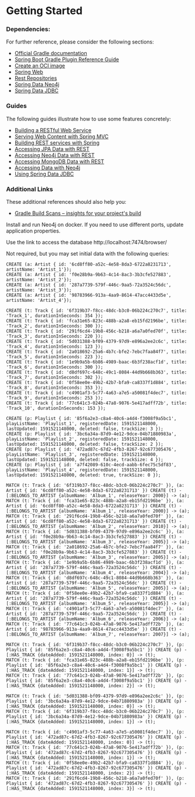 # Getting Started

### Dependencies:
For further reference, please consider the following sections:

* [Official Gradle documentation](https://docs.gradle.org)
* [Spring Boot Gradle Plugin Reference Guide](https://docs.spring.io/spring-boot/docs/2.4.0/gradle-plugin/reference/html/)
* [Create an OCI image](https://docs.spring.io/spring-boot/docs/2.4.0/gradle-plugin/reference/html/#build-image)
* [Spring Web](https://docs.spring.io/spring-boot/docs/2.4.0/reference/htmlsingle/#boot-features-developing-web-applications)
* [Rest Repositories](https://docs.spring.io/spring-boot/docs/2.4.0/reference/htmlsingle/#howto-use-exposing-spring-data-repositories-rest-endpoint)
* [Spring Data Neo4j](https://docs.spring.io/spring-boot/docs/2.4.0/reference/htmlsingle/#boot-features-neo4j)
* [Spring Data JDBC](https://docs.spring.io/spring-data/jdbc/docs/current/reference/html/)

### Guides
The following guides illustrate how to use some features concretely:

* [Building a RESTful Web Service](https://spring.io/guides/gs/rest-service/)
* [Serving Web Content with Spring MVC](https://spring.io/guides/gs/serving-web-content/)
* [Building REST services with Spring](https://spring.io/guides/tutorials/bookmarks/)
* [Accessing JPA Data with REST](https://spring.io/guides/gs/accessing-data-rest/)
* [Accessing Neo4j Data with REST](https://spring.io/guides/gs/accessing-neo4j-data-rest/)
* [Accessing MongoDB Data with REST](https://spring.io/guides/gs/accessing-mongodb-data-rest/)
* [Accessing Data with Neo4j](https://spring.io/guides/gs/accessing-data-neo4j/)
* [Using Spring Data JDBC](https://github.com/spring-projects/spring-data-examples/tree/master/jdbc/basics)

### Additional Links
These additional references should also help you:

* [Gradle Build Scans – insights for your project's build](https://scans.gradle.com#gradle)

Install and run Neo4j on docker. 
If you need to use different ports, update application properties.

Use the link to access the database
http://localhost:7474/browser/

Not required, but you may set initial data with the following queries:


	CREATE (a: Artist { id: '6cd8ff80-a52c-4e58-8da3-6722a8231713', artistName: 'Artist_1'});
	CREATE (a: Artist { id: 'f0e28b9a-9b63-4c14-8ac3-3b3cfe527883', artistName: 'Artist_2'});
	CREATE (a: Artist { id: '287a7739-579f-446c-9aa5-72a3524c56dc', artistName: 'Artist_3'});
	CREATE (a: Artist { id: '98783966-913a-4aa9-8614-47acc4433d5e', artistName: 'Artist_4'});

	CREATE (t: Track { id: '6f319b37-f8cc-48dc-b3c0-06b224c270c7', title: 'Track_1', durationInSeconds: 354 });
	CREATE (t: Track { id: 'fca31e65-823c-488b-a2a8-eb15fd2196be', title: 'Track_2', durationInSeconds: 300 });
	CREATE (t: Track { id: '291f6cd4-19b8-456c-b218-a6a7a0fed70f', title: 'Track_3', durationInSeconds: 220 });
	CREATE (t: Track { id: '5d031388-bf09-4379-97d9-e896a2ee2c6c', title: 'Track_4', durationInSeconds: 123 });
	CREATE (t: Track { id: '2a018692-25a6-4b7c-bfe2-7ebc7faa84f7', title: 'Track_5', durationInSeconds: 223 });
	CREATE (t: Track { id: '1e9b9a5b-6b86-4989-baac-6b3f238acf1d', title: 'Track_6', durationInSeconds: 300 });
	CREATE (t: Track { id: 'd8df697c-648c-49c1-8084-44d9b668b363', title: 'Track_7', durationInSeconds: 302 });
	CREATE (t: Track { id: '0f58ee0e-49b2-42b7-bfa9-ca8337f1d884', title: 'Track_8', durationInSeconds: 353 });
	CREATE (t: Track { id: 'c4901af3-5c77-4a63-a7e5-a50081f4dec7', title: 'Track_9', durationInSeconds: 253 });
	CREATE (t: Track { id: '77c641c3-024b-47a8-9076-5e417adff72b', title: 'Track_10', durationInSeconds: 153 });

	CREATE (p: Playlist { id: '85f6a2e3-c8a4-40c6-a4d4-f3008f9a5bc1', playListName: 'Playlist_1', registeredDate: 1591521148000, lastUpdated: 1591521148000, deleted: false, trackSize: 3 });
	CREATE (p: Playlist { id: '3bc6a34a-87d9-4e12-9dce-04b71880983a', playListName: 'Playlist_2', registeredDate: 1591521148000, lastUpdated: 1591521148000, deleted: false, trackSize: 2 });
	CREATE (p: Playlist { id: '472ad87c-67d2-4fb3-8267-92c677305476', playListName: 'Playlist_3', registeredDate: 1591521148000, lastUpdated: 1591521148000, deleted: false, trackSize: 4 });
	CREATE (p: Playlist { id: 'a7f42089-610c-4ecd-aabb-6fec75c5df83', playListName: 'Playlist_4', registeredDate: 1591521148000, lastUpdated: 1591521148000, deleted: true, trackSize: 0 });

	MATCH (t: Track { id: '6f319b37-f8cc-48dc-b3c0-06b224c270c7' }), (a: Artist { id: '6cd8ff80-a52c-4e58-8da3-6722a8231713' }) CREATE (t) - [:BELONGS_TO_ARTIST {albumName: 'Album_1', releaseYear: 2000}] -> (a);
	MATCH (t: Track { id: 'fca31e65-823c-488b-a2a8-eb15fd2196be' }), (a: Artist { id: '6cd8ff80-a52c-4e58-8da3-6722a8231713' }) CREATE (t) - [:BELONGS_TO_ARTIST {albumName: 'Album_1', releaseYear: 2000}] -> (a);
	MATCH (t: Track { id: '291f6cd4-19b8-456c-b218-a6a7a0fed70f' }), (a: Artist { id: '6cd8ff80-a52c-4e58-8da3-6722a8231713' }) CREATE (t) - [:BELONGS_TO_ARTIST {albumName: 'Album_2', releaseYear: 2010}] -> (a);
	MATCH (t: Track { id: '5d031388-bf09-4379-97d9-e896a2ee2c6c' }), (a: Artist { id: 'f0e28b9a-9b63-4c14-8ac3-3b3cfe527883' }) CREATE (t) - [:BELONGS_TO_ARTIST {albumName: 'Album_3', releaseYear: 2005}] -> (a);
	MATCH (t: Track { id: '2a018692-25a6-4b7c-bfe2-7ebc7faa84f7' }), (a: Artist { id: 'f0e28b9a-9b63-4c14-8ac3-3b3cfe527883' }) CREATE (t) - [:BELONGS_TO_ARTIST {albumName: 'Album_3', releaseYear: 2005}] -> (a);
	MATCH (t: Track { id: '1e9b9a5b-6b86-4989-baac-6b3f238acf1d' }), (a: Artist { id: '287a7739-579f-446c-9aa5-72a3524c56dc' }) CREATE (t) - [:BELONGS_TO_ARTIST {albumName: 'Album_4', releaseYear: 2004}] -> (a);
	MATCH (t: Track { id: 'd8df697c-648c-49c1-8084-44d9b668b363' }), (a: Artist { id: '287a7739-579f-446c-9aa5-72a3524c56dc' }) CREATE (t) - [:BELONGS_TO_ARTIST {albumName: 'Album_5', releaseYear: 2005}] -> (a);
	MATCH (t: Track { id: '0f58ee0e-49b2-42b7-bfa9-ca8337f1d884' }), (a: Artist { id: '287a7739-579f-446c-9aa5-72a3524c56dc' }) CREATE (t) - [:BELONGS_TO_ARTIST {albumName: 'Album_5', releaseYear: 2005}] -> (a);
	MATCH (t: Track { id: 'c4901af3-5c77-4a63-a7e5-a50081f4dec7' }), (a: Artist { id: '287a7739-579f-446c-9aa5-72a3524c56dc' }) CREATE (t) - [:BELONGS_TO_ARTIST {albumName: 'Album_6', releaseYear: 2006}] -> (a);
	MATCH (t: Track { id: '77c641c3-024b-47a8-9076-5e417adff72b' }), (a: Artist { id: '98783966-913a-4aa9-8614-47acc4433d5e' }) CREATE (t) - [:BELONGS_TO_ARTIST {albumName: 'Album_7', releaseYear: 2007}] -> (a);

	MATCH (t: Track { id: '6f319b37-f8cc-48dc-b3c0-06b224c270c7' }), (p: Playlist { id: '85f6a2e3-c8a4-40c6-a4d4-f3008f9a5bc1' }) CREATE (p) - [:HAS_TRACK {dateAdded: 1591521148000, index: 0}] -> (t);
	MATCH (t: Track { id: 'fca31e65-823c-488b-a2a8-eb15fd2196be' }), (p: Playlist { id: '85f6a2e3-c8a4-40c6-a4d4-f3008f9a5bc1' }) CREATE (p) - [:HAS_TRACK {dateAdded: 1591521148000, index: 1}] -> (t);
	MATCH (t: Track { id: '77c641c3-024b-47a8-9076-5e417adff72b' }), (p: Playlist { id: '85f6a2e3-c8a4-40c6-a4d4-f3008f9a5bc1' }) CREATE (p) - [:HAS_TRACK {dateAdded: 1591521148000, index: 2}] -> (t);

	MATCH (t: Track { id: '5d031388-bf09-4379-97d9-e896a2ee2c6c' }), (p: Playlist { id: '3bc6a34a-87d9-4e12-9dce-04b71880983a' }) CREATE (p) - [:HAS_TRACK {dateAdded: 1591521148000, index: 0}] -> (t);
	MATCH (t: Track { id: '6f319b37-f8cc-48dc-b3c0-06b224c270c7' }), (p: Playlist { id: '3bc6a34a-87d9-4e12-9dce-04b71880983a' }) CREATE (p) - [:HAS_TRACK {dateAdded: 1591521148000, index: 1}] -> (t);

	MATCH (t: Track { id: 'c4901af3-5c77-4a63-a7e5-a50081f4dec7' }), (p: Playlist { id: '472ad87c-67d2-4fb3-8267-92c677305476' }) CREATE (p) - [:HAS_TRACK {dateAdded: 1591521148000, index: 0}] -> (t);
	MATCH (t: Track { id: '77c641c3-024b-47a8-9076-5e417adff72b' }), (p: Playlist { id: '472ad87c-67d2-4fb3-8267-92c677305476' }) CREATE (p) - [:HAS_TRACK {dateAdded: 1591521148000, index: 1}] -> (t);
	MATCH (t: Track { id: '0f58ee0e-49b2-42b7-bfa9-ca8337f1d884' }), (p: Playlist { id: '472ad87c-67d2-4fb3-8267-92c677305476' }) CREATE (p) - [:HAS_TRACK {dateAdded: 1591521148000, index: 2}] -> (t);
	MATCH (t: Track { id: '291f6cd4-19b8-456c-b218-a6a7a0fed70f' }), (p: Playlist { id: '472ad87c-67d2-4fb3-8267-92c677305476' }) CREATE (p) - [:HAS_TRACK {dateAdded: 1591521148000, index: 3}] -> (t);
